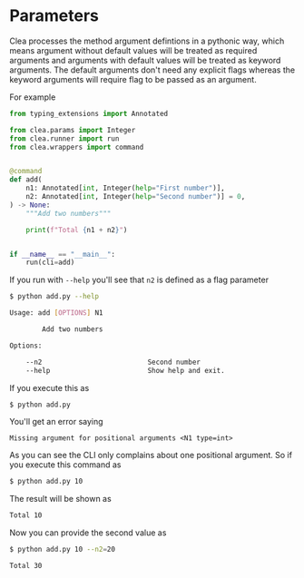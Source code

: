 # Parameters

Clea processes the method argument defintions in a pythonic way, which means argument without default values will be treated as required arguments and arguments with default values will be treated as keyword arguments. The default arguments don't need any explicit flags whereas the keyword arguments will require flag to be passed as an argument.

For example

```python
from typing_extensions import Annotated

from clea.params import Integer
from clea.runner import run
from clea.wrappers import command


@command
def add(
    n1: Annotated[int, Integer(help="First number")],
    n2: Annotated[int, Integer(help="Second number")] = 0,
) -> None:
    """Add two numbers"""

    print(f"Total {n1 + n2}")


if __name__ == "__main__":
    run(cli=add)
```

If you run with `--help` you'll see that `n2` is defined as a flag parameter

```bash
$ python add.py --help

Usage: add [OPTIONS] N1

        Add two numbers

Options:

    --n2                          Second number
    --help                        Show help and exit.
```

If you execute this as

```bash
$ python add.py
```

You'll get an error saying

```
Missing argument for positional arguments <N1 type=int>
```

As you can see the CLI only complains about one positional argument. So if you execute this command as

```bash
$ python add.py 10
```

The result will be shown as 

```bash
Total 10
```

Now you can provide the second value as

```bash
$ python add.py 10 --n2=20

Total 30
```

